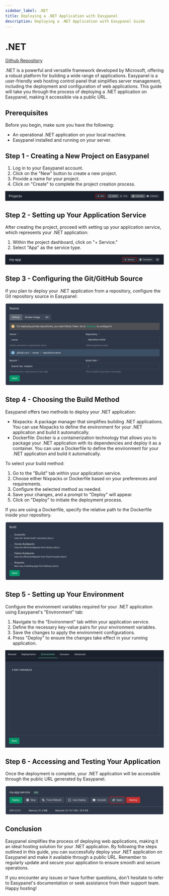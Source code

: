 ```yaml
---
sidebar_label: .NET
title: Deploying a .NET Application with Easypanel
description: Deploying a .NET Application with Easypanel Guide
---
```


# .NET

[Github Repository](https://github.com/easypanel-io/dotnet-sample)

.NET is a powerful and versatile framework developed by Microsoft, offering a robust platform for building a wide range of applications. Easypanel is a user-friendly web hosting control panel that simplifies server management, including the deployment and configuration of web applications. This guide will take you through the process of deploying a .NET application on Easypanel, making it accessible via a public URL.

## Prerequisites

Before you begin, make sure you have the following:

- An operational .NET application on your local machine.
- Easypanel installed and running on your server.

## Step 1 - Creating a New Project on Easypanel

1. Log in to your Easypanel account.
2. Click on the "New" button to create a new project.
3. Provide a name for your project.
4. Click on "Create" to complete the project creation process.

![New Project](./new-project.png)

## Step 2 - Setting up Your Application Service

After creating the project, proceed with setting up your application service, which represents your .NET application:

1. Within the project dashboard, click on "+ Service."
2. Select "App" as the service type.

![New App](./new-app.png)

## Step 3 - Configuring the Git/GitHub Source

If you plan to deploy your .NET application from a repository, configure the Git repository source in Easypanel:

![Set Git Source](./source-panel.png)

## Step 4 - Choosing the Build Method

Easypanel offers two methods to deploy your .NET application:

- Nixpacks: A package manager that simplifies building .NET applications. You can use Nixpacks to define the environment for your .NET application and build it automatically.
- Dockerfile: Docker is a containerization technology that allows you to package your .NET application with its dependencies and deploy it as a container. You can use a Dockerfile to define the environment for your .NET application and build it automatically.

To select your build method:

1. Go to the "Build" tab within your application service.
2. Choose either Nixpacks or Dockerfile based on your preferences and requirements.
3. Configure the selected method as needed.
4. Save your changes, and a prompt to "Deploy" will appear.
5. Click on "Deploy" to initiate the deployment process.

If you are using a Dockerfile, specify the relative path to the Dockerfile inside your repository.

![Build Method](./build.png)

## Step 5 - Setting up Your Environment

Configure the environment variables required for your .NET application using Easypanel's "Environment" tab:

1. Navigate to the "Environment" tab within your application service.
2. Define the necessary key-value pairs for your environment variables.
3. Save the changes to apply the environment configurations.
4. Press "Deploy" to ensure the changes take effect in your running application.

![Environment Setup](./environment.png)

## Step 6 - Accessing and Testing Your Application

Once the deployment is complete, your .NET application will be accessible through the public URL generated by Easypanel.

![Accessing Application](./open.png)

## Conclusion

Easypanel simplifies the process of deploying web applications, making it an ideal hosting solution for your .NET application. By following the steps outlined in this guide, you can successfully deploy your .NET application on Easypanel and make it available through a public URL. Remember to regularly update and secure your application to ensure smooth and secure operations.

If you encounter any issues or have further questions, don't hesitate to refer to Easypanel's documentation or seek assistance from their support team. Happy hosting!
